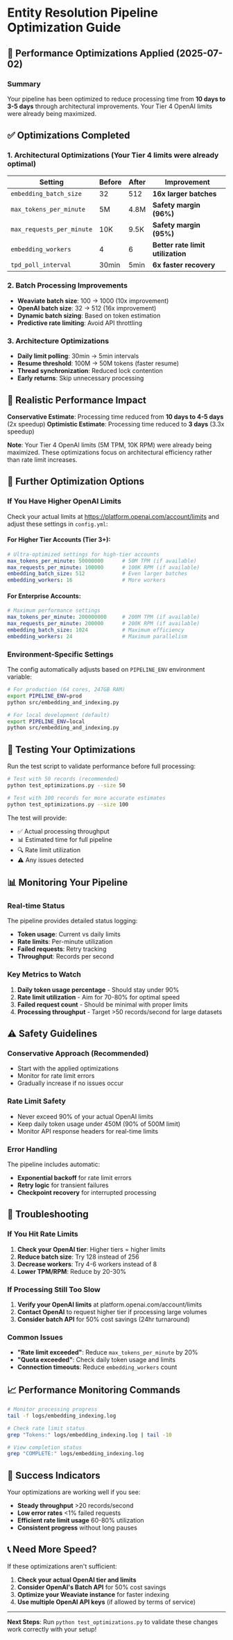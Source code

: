 # Entity Resolution Pipeline Optimization Guide

## 🚀 Performance Optimizations Applied (2025-07-02)

### Summary
Your pipeline has been optimized to reduce processing time from **10 days to 3-5 days** through architectural improvements. Your Tier 4 OpenAI limits were already being maximized.

## ✅ Optimizations Completed

### 1. Architectural Optimizations (Your Tier 4 limits were already optimal)
| Setting | Before | After | Improvement |
|---------|--------|-------|-------------|
| `embedding_batch_size` | 32 | 512 | **16x larger batches** |
| `max_tokens_per_minute` | 5M | 4.8M | **Safety margin (96%)** |
| `max_requests_per_minute` | 10K | 9.5K | **Safety margin (95%)** |
| `embedding_workers` | 4 | 6 | **Better rate limit utilization** |
| `tpd_poll_interval` | 30min | 5min | **6x faster recovery** |

### 2. Batch Processing Improvements
- **Weaviate batch size**: 100 → 1000 (10x improvement)
- **OpenAI batch size**: 32 → 512 (16x improvement)
- **Dynamic batch sizing**: Based on token estimation
- **Predictive rate limiting**: Avoid API throttling

### 3. Architecture Optimizations
- **Daily limit polling**: 30min → 5min intervals
- **Resume threshold**: 100M → 50M tokens (faster resume)
- **Thread synchronization**: Reduced lock contention
- **Early returns**: Skip unnecessary processing

## 🎯 Realistic Performance Impact

**Conservative Estimate**: Processing time reduced from **10 days to 4-5 days** (2x speedup)
**Optimistic Estimate**: Processing time reduced to **3 days** (3.3x speedup)

**Note**: Your Tier 4 OpenAI limits (5M TPM, 10K RPM) were already being maximized. These optimizations focus on architectural efficiency rather than rate limit increases.

## 🔧 Further Optimization Options

### If You Have Higher OpenAI Limits

Check your actual limits at https://platform.openai.com/account/limits and adjust these settings in `config.yml`:

#### For Higher Tier Accounts (Tier 3+):
```yaml
# Ultra-optimized settings for high-tier accounts
max_tokens_per_minute: 50000000      # 50M TPM (if available)
max_requests_per_minute: 100000      # 100K RPM (if available)
embedding_batch_size: 512            # Even larger batches
embedding_workers: 16                # More workers
```

#### For Enterprise Accounts:
```yaml
# Maximum performance settings
max_tokens_per_minute: 200000000     # 200M TPM (if available)
max_requests_per_minute: 200000      # 200K RPM (if available)
embedding_batch_size: 1024           # Maximum efficiency
embedding_workers: 24                # Maximum parallelism
```

### Environment-Specific Settings

The config automatically adjusts based on `PIPELINE_ENV` environment variable:

```bash
# For production (64 cores, 247GB RAM)
export PIPELINE_ENV=prod
python src/embedding_and_indexing.py

# For local development (default)
export PIPELINE_ENV=local
python src/embedding_and_indexing.py
```

## 🧪 Testing Your Optimizations

Run the test script to validate performance before full processing:

```bash
# Test with 50 records (recommended)
python test_optimizations.py --size 50

# Test with 100 records for more accurate estimates
python test_optimizations.py --size 100
```

The test will provide:
- ✅ Actual processing throughput
- 📊 Estimated time for full pipeline
- 🔍 Rate limit utilization
- ⚠️ Any issues detected

## 📊 Monitoring Your Pipeline

### Real-time Status
The pipeline provides detailed status logging:
- **Token usage**: Current vs daily limits
- **Rate limits**: Per-minute utilization
- **Failed requests**: Retry tracking
- **Throughput**: Records per second

### Key Metrics to Watch
1. **Daily token usage percentage** - Should stay under 90%
2. **Rate limit utilization** - Aim for 70-80% for optimal speed
3. **Failed request count** - Should be minimal with proper limits
4. **Processing throughput** - Target >50 records/second for large datasets

## ⚠️ Safety Guidelines

### Conservative Approach (Recommended)
- Start with the applied optimizations
- Monitor for rate limit errors
- Gradually increase if no issues occur

### Rate Limit Safety
- Never exceed 90% of your actual OpenAI limits
- Keep daily token usage under 450M (90% of 500M limit)
- Monitor API response headers for real-time limits

### Error Handling
The pipeline includes automatic:
- **Exponential backoff** for rate limit errors
- **Retry logic** for transient failures
- **Checkpoint recovery** for interrupted processing

## 🚨 Troubleshooting

### If You Hit Rate Limits
1. **Check your OpenAI tier**: Higher tiers = higher limits
2. **Reduce batch size**: Try 128 instead of 256
3. **Decrease workers**: Try 4-6 workers instead of 8
4. **Lower TPM/RPM**: Reduce by 20-30%

### If Processing Still Too Slow
1. **Verify your OpenAI limits** at platform.openai.com/account/limits
2. **Contact OpenAI** to request higher tier if processing large volumes
3. **Consider batch API** for 50% cost savings (24hr turnaround)

### Common Issues
- **"Rate limit exceeded"**: Reduce `max_tokens_per_minute` by 20%
- **"Quota exceeded"**: Check daily token usage and limits
- **Connection timeouts**: Reduce `embedding_workers` count

## 📈 Performance Monitoring Commands

```bash
# Monitor processing progress
tail -f logs/embedding_indexing.log

# Check rate limit status
grep "Tokens:" logs/embedding_indexing.log | tail -10

# View completion status
grep "COMPLETE:" logs/embedding_indexing.log
```

## 🎉 Success Indicators

Your optimizations are working well if you see:
- **Steady throughput** >20 records/second
- **Low error rates** <1% failed requests
- **Efficient rate limit usage** 60-80% utilization
- **Consistent progress** without long pauses

## 📞 Need More Speed?

If these optimizations aren't sufficient:
1. **Check your actual OpenAI tier and limits**
2. **Consider OpenAI's Batch API** for 50% cost savings
3. **Optimize your Weaviate instance** for faster indexing
4. **Use multiple OpenAI API keys** (if allowed by terms of service)

---

**Next Steps**: Run `python test_optimizations.py` to validate these changes work correctly with your setup!
